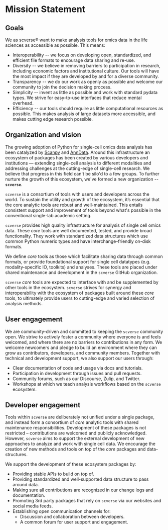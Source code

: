 # Mission Statement

## Goals

We as scverse® want to make analysis tools for omics data in the life sciences as accessible as possible. This means:

* Interoperability -- we focus on developing open, standardized, and efficient file formats to encourage data sharing and re-use.
* Diversity -- we believe in removing barriers to participation in research, including economic factors and institutional culture. Our tools will have the most impact if they are developed by and for a diverse community.
* Transparency -- we do our work as openly as possible and welcome our community to join the decision making process.
* Simplicity -- invent as little as possible and work with standard pydata types. We strive for easy-to-use interfaces that reduce mental overhead.
* Efficiency -- our tools should require as little computational resources as possible. This makes analysis of large datasets more accessible, and makes cutting edge research possible.

## Organization and vision

The growing adoption of Python for single-cell omics data analysis has been catalyzed by [Scanpy](https://genomebiology.biomedcentral.com/articles/10.1186/s13059-017-1382-0) and [AnnData](https://anndata.readthedocs.io/en/latest/). 
Around this infrastructure an ecosystem of packages has been created by various developers and institutions — extending single-cell analysis to different modalities and addressing challenges at the cutting-edge of single-cell research. We believe that progress in this field can't be silo'd to a few groups. To further nurture the growth of this ecosystem, we've formed a new organization -- **`scverse`**.

`scverse` is a consortium of tools with users and developers across the world. To sustain the utility and growth of the ecosystem, it’s essential that the core analytic tools are robust and well-maintained. This entails consistent support and improvement of tools beyond what's possible in the conventional single-lab academic setting.

`scverse` provides high quality infrastructure for analysis of single cell omics data. These *core* tools are well documented, tested, and provide broad functionality. They work with standardized data structures which use common Python numeric types and have interchange-friendly on-disk formats.

We define *core* tools as those which facilitate sharing data through common formats, or provide foundational support for single cell datatypes (e.g. modality-specific IO, toolkits) and analyses. 
These tools are placed under shared maintenance and development in the `scverse` GitHub organization.

`scverse` *core* tools are expected to interface with and be supplemented by other tools in the ecosystem. `scverse` strives for synergy and interoperability with the ecosystem of packages built around these *core* tools, to ultimately provide users to cutting-edge and varied selection of analysis methods.

## User engagement

We are community-driven and committed to keeping the `scverse` community open. We strive to actively foster a community where everyone is and feels welcomed, and where there are no barriers to contributions in any form. We welcome newcomers and pledge to build an environment where they can grow as contributors, developers, and community members. Together with technical and development support, we also support our users through:

* Clear documentation of code and usage via docs and tutorials.
* Participation in development through issues and pull requests.
* Community forums, such as our Discourse, Zulip, and Twitter.
* Workshops at which we teach analysis workflows based on the `scverse` ecosystem.

## Developer engagement

Tools within `scverse` are deliberately not unified under a single package, and instead form a consortium of *core* analytic tools with shared maintenance responsibilities. 
Development of these packages is not restricted – contributions are welcomed and publicly acknowledged.
However, `scverse` aims to support the external development of new approaches to analyze and work with single cell data.
We encourage the creation of new methods and tools on top of the *core* packages and data-structures.

We support the development of these ecosystem packages by:

* Providing stable APIs to build on top of.
* Providing standardized and well-supported data structure to pass around data.
* Making sure all contributions are recognized in our change logs and documentation.
* Promoting 3rd party packages that rely on `scverse` via our websites and social media feeds.
* Establishing open communication channels for:
  * Discussion and collaboration between developers.
  * A common forum for user support and engagement.
